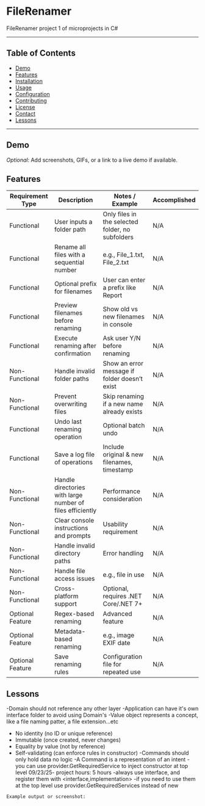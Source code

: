 # FileRenamer
FileRenamer project 1 of microprojects in C#

---

## Table of Contents
- [Demo](#demo)
- [Features](#features)
- [Installation](#installation)
- [Usage](#usage)
- [Configuration](#configuration)
- [Contributing](#contributing)
- [License](#license)
- [Contact](#contact)
- [Lessons](#lessons)

---

## Demo
*Optional*: Add screenshots, GIFs, or a link to a live demo if available.

## Features
| Requirement Type     | Description                                                | Notes / Example                                      | Accomplished | 
|----------------------|------------------------------------------------------------|------------------------------------------------------|--------------|
| Functional           | User inputs a folder path                             		  | Only files in the selected folder, no subfolders     |     N/A      |
| Functional           | Rename all files with a sequential number             		  | e.g., File_1.txt, File_2.txt                         |     N/A      |
| Functional           | Optional prefix for filenames                         		  | User can enter a prefix like Report                  |     N/A      |
| Functional           | Preview filenames before renaming                     		  | Show old vs new filenames in console                 |     N/A      |
| Functional           | Execute renaming after confirmation                   		  | Ask user Y/N before renaming                         |     N/A      |
| Non-Functional       | Handle invalid folder paths                           		  | Show an error message if folder doesn’t exist        |     N/A      |
| Non-Functional       | Prevent overwriting files                             		  | Skip renaming if a new name already exists           |     N/A      |
| Functional           | Undo last renaming operation                          		  | Optional batch undo                                  |     N/A      |
| Functional           | Save a log file of operations                         		  | Include original & new filenames, timestamp          |     N/A      |
| Non-Functional       | Handle directories with large number of files efficiently	| Performance consideration                            |     N/A      |
| Non-Functional       | Clear console instructions and prompts                   	| Usability requirement                                |     N/A      |
| Non-Functional       | Handle invalid directory paths                           	| Error handling                                       |     N/A      |
| Non-Functional       | Handle file access issues                          		    | e.g., file in use                                    |     N/A      |
| Non-Functional       | Cross-platform support                             		    | Optional, requires .NET Core/.NET 7+                 |     N/A      |
| Optional Feature     | Regex-based renaming                               		    | Advanced feature                                     |     N/A      |
| Optional Feature     | Metadata-based renaming                            		    | e.g., image EXIF date                                |     N/A      |
| Optional Feature     | Save renaming rules                                		    | Configuration file for repeated use                  |     N/A      |

## Lessons
-Domain should not reference any other layer
-Application can have it's own interface folder to avoid using Domain's
-Value object represents a concept, like a file naming patter, a file extension...etc
- No identity (no ID or unique reference)
- Immutable (once created, never changes)
- Equality by value (not by reference)
- Self-validating (can enforce rules in constructor)
-Commands should only hold data no logic
-A Command is a representation of an intent
-you can use provider.GetRequiredService to inject constructor at top level
09/23/25- project hours: 5 hours
-always use interface, and register them with <interface,implementation>
-if you need to use them at the top level use provider.GetRequiredServices<interface> instead of new
```text
Example output or screenshot:





